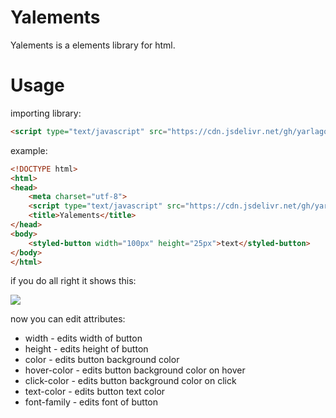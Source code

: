 # Yalements
Yalements is a elements library for html.
# Usage
importing library:
```html
<script type="text/javascript" src="https://cdn.jsdelivr.net/gh/yarlagod/Yalements@main/Yalements.js"></script>
```
example:
```html
<!DOCTYPE html>
<html>
<head>
	<meta charset="utf-8">
	<script type="text/javascript" src="https://cdn.jsdelivr.net/gh/yarlagod/Yalements@main/Yalements.js"></script>
	<title>Yalements</title>
</head>
<body>
	<styled-button width="100px" height="25px">text</styled-button>
</body>
</html>
```
if you do all right it shows this:

![](https://github.com/user-attachments/assets/c6ea3d7b-3b3f-4757-8036-519713da193b)

now you can edit attributes:
* width - edits width of button
* height - edits height of button
* color - edits button background color
* hover-color - edits button background color on hover
* click-color - edits button background color on click
* text-color - edits button text color
* font-family - edits font of button
